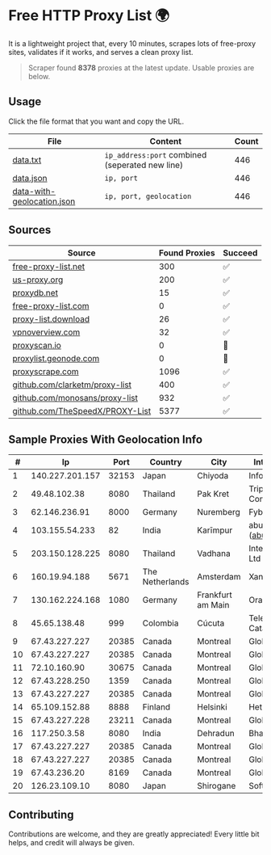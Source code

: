 
# Free HTTP Proxy List 🌍

It is a lightweight project that, every 10 minutes, scrapes lots of free-proxy sites, validates if it works, and serves a clean proxy list.


> Scraper found **8378** proxies at the latest update. Usable proxies are below.

## Usage

Click the file format that you want and copy the URL.


|File|Content|Count|
|----|-------|-----|
|[data.txt](https://raw.githubusercontent.com/themiralay/Proxy-List-World/master/data.txt)|`ip_address:port` combined (seperated new line)|446|
|[data.json](https://raw.githubusercontent.com/themiralay/Proxy-List-World/master/data.json)|`ip, port`|446|
|[data-with-geolocation.json](https://raw.githubusercontent.com/themiralay/Proxy-List-World/master/data-with-geolocation.json)|`ip, port, geolocation`|446|

## Sources

|Source|Found Proxies|Succeed|
|------|-------------|-------|
|[free-proxy-list.net](https://free-proxy-list.net)|300|✅|
|[us-proxy.org](https://www.us-proxy.org)|200|✅|
|[proxydb.net](http://proxydb.net)|15|✅|
|[free-proxy-list.com](https://free-proxy-list.com/?page=&port=&type%5B%5D=http&type%5B%5D=https&up_time=0&search=Search)|0|✅|
|[proxy-list.download](https://www.proxy-list.download/HTTP)|26|✅|
|[vpnoverview.com](https://vpnoverview.com/privacy/anonymous-browsing/free-proxy-servers)|32|✅|
|[proxyscan.io](https://www.proxyscan.io)|0|🚫|
|[proxylist.geonode.com](https://proxylist.geonode.com/api/proxy-list?limit=300&page=1&sort_by=lastChecked&sort_type=desc&protocols=http,https)|0|🚫|
|[proxyscrape.com](https://api.proxyscrape.com/v2/?request=displayproxies&protocol=http&timeout=10000&country=all&ssl=all&anonymity=all)|1096|✅|
|[github.com/clarketm/proxy-list](https://raw.githubusercontent.com/clarketm/proxy-list/master/proxy-list-raw.txt)|400|✅|
|[github.com/monosans/proxy-list](https://raw.githubusercontent.com/monosans/proxy-list/main/proxies/http.txt)|932|✅|
|[github.com/TheSpeedX/PROXY-List](https://raw.githubusercontent.com/TheSpeedX/PROXY-List/master/http.txt)|5377|✅|


## Sample Proxies With Geolocation Info

|#|Ip|Port|Country|City|Internet Service Provider|
|-|--|----|-------|----|-------------------------|
|1|140.227.201.157|32153|Japan|Chiyoda|InfoSphere|
|2|49.48.102.38|8080|Thailand|Pak Kret|Triple T Broadband Public Company Limited|
|3|62.146.236.91|8000|Germany|Nuremberg|Fybe Singapore|
|4|103.155.54.233|82|India|Karīmpur|abuse-mailbox: (abuse@pegasuswave.com)|
|5|203.150.128.225|8080|Thailand|Vadhana|Internet Thailand Company Ltd|
|6|160.19.94.188|5671|The Netherlands|Amsterdam|Xantho UAB|
|7|130.162.224.168|1080|Germany|Frankfurt am Main|Oracle Corporation|
|8|45.65.138.48|999|Colombia|Cúcuta|Telecomunicaciones Del Catatumbo S.A.S|
|9|67.43.227.227|20385|Canada|Montreal|GloboTech Communications|
|10|67.43.227.227|20385|Canada|Montreal|GloboTech Communications|
|11|72.10.160.90|30675|Canada|Montreal|GloboTech Communications|
|12|67.43.228.250|1359|Canada|Montreal|GloboTech Communications|
|13|67.43.227.227|20385|Canada|Montreal|GloboTech Communications|
|14|65.109.152.88|8888|Finland|Helsinki|Hetzner Online GmbH|
|15|67.43.227.228|23211|Canada|Montreal|GloboTech Communications|
|16|117.250.3.58|8080|India|Dehradun|Bharat Sanchar Nigam Ltd|
|17|67.43.227.227|20385|Canada|Montreal|GloboTech Communications|
|18|67.43.227.227|20385|Canada|Montreal|GloboTech Communications|
|19|67.43.236.20|8169|Canada|Montreal|GloboTech Communications|
|20|126.23.109.10|8080|Japan|Shirogane|Softbank BB Corp.|



## Contributing

Contributions are welcome, and they are greatly appreciated! Every
little bit helps, and credit will always be given.

